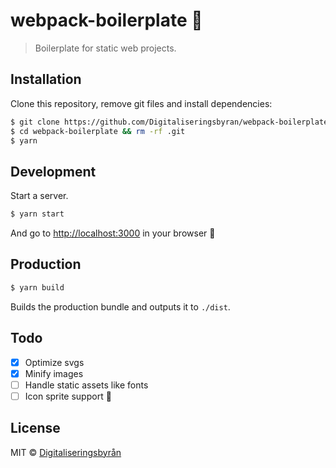 # webpack-boilerplate 🎁
> Boilerplate for static web projects.

## Installation

Clone this repository, remove git files and install dependencies:

```sh
$ git clone https://github.com/Digitaliseringsbyran/webpack-boilerplate.git
$ cd webpack-boilerplate && rm -rf .git
$ yarn
```

## Development

Start a server. 

```sh
$ yarn start
```

And go to [http://localhost:3000](http://localhost:3000) in your browser :tada:

## Production

```sh
$ yarn build
```

Builds the production bundle and outputs it to `./dist`.

## Todo

- [x] Optimize svgs
- [x] Minify images
- [ ] Handle static assets like fonts
- [ ] Icon sprite support 🎈

## License

MIT © [Digitaliseringsbyrån](http://github.com/Digitaliseringsbyran)
